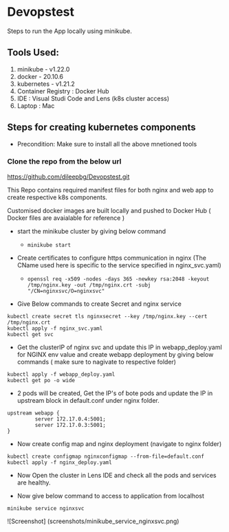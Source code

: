# Devopstest
Steps to run the App locally using minikube.

## Tools Used:
1. minikube - v1.22.0
2. docker - 20.10.6
3. kubernetes - v1.21.2
4. Container Registry : Docker Hub
5. IDE : Visual Studi Code and Lens (k8s cluster access)
6. Laptop : Mac 


## Steps for creating kubernetes components
- Precondition: Make sure to install all the above mnetioned tools

### Clone the repo from the below url
https://github.com/dileepbg/Devopstest.git

 This Repo contains required manifest files for both nginx and web app to create respective k8s components.

 Customised docker images are built locally and pushed to Docker Hub ( Docker files are avaialable for reference )

- start the minikube cluster by giving below command
  -  ```minikube start```

- Create certificates to configure https communication in nginx  (The CName used here is specific to the service specified in nginx_svc.yaml)
	-  ``` openssl req -x509 -nodes -days 365 -newkey rsa:2048 -keyout /tmp/nginx.key -out /tmp/nginx.crt -subj "/CN=nginxsvc/O=nginxsvc"  ```

- Give Below commands to create Secret and nginx service
```
kubectl create secret tls nginxsecret --key /tmp/nginx.key --cert /tmp/nginx.crt
kubectl apply -f nginx_svc.yaml
kubectl get svc

```
- Get the clusterIP of nginx svc and update this IP in webapp_deploy.yaml for NGINX env value and create webapp deployment by giving below commands ( make sure to nagivate to respective folder)

```
kubectl apply -f webapp_deploy.yaml
kubectl get po -o wide

```

- 2 pods will be created, Get the IP's of bote pods and update the IP in upstream block in default.conf under nginx folder.

```
upstream webapp {
         server 172.17.0.4:5001;
         server 172.17.0.3:5001;
}
```
- Now create config map and nginx deployment (navigate to nginx folder)

```
kubectl create configmap nginxconfigmap --from-file=default.conf
kubectl apply -f nginx_deploy.yaml

```
- Now Open the cluster in Lens IDE and check all the pods and services are healthy.

- Now give below command to access to application from localhost
```
minikube service nginxsvc

```
![Screenshot] (screenshots/minikube_service_nginxsvc.png)


